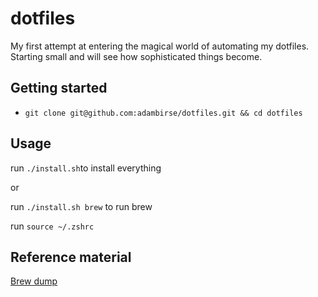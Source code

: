 # dotfiles

My first attempt at entering the magical world of automating my dotfiles. Starting small and will see how sophisticated things become.

## Getting started

- `git clone git@github.com:adambirse/dotfiles.git && cd dotfiles`

## Usage

run `./install.sh`to install everything

or

run `./install.sh brew` to run brew


run `source ~/.zshrc`

## Reference material

[Brew dump](https://dev.to/jma/using-brewfile-to-automatic-setup-macos-from-scratch-4ok1)
